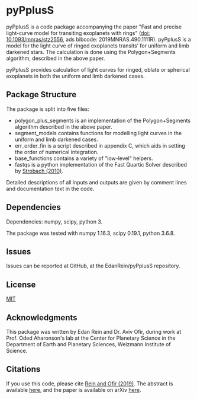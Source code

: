 # pyPplusS

pyPplusS is a code package accompanying the paper "Fast and precise light-curve model for transiting exoplanets with rings" ([doi: 10.1093/mnras/stz2556](https://doi.org/10.1093/mnras/stz2556), ads bibcode: 2019MNRAS.490.1111R).
pyPplusS is a model for the light curve of ringed exoplanets transits’ for uniform and limb darkened stars. The calculation is done using the Polygon+Segments algorithm, described in the above paper.

pyPplusS provides calculation of light curves for ringed, oblate or spherical exoplanets in both the uniform and limb darkened cases.

## Package Structure

The package is split into five files:
- polygon_plus_segments is an implementation of the Polygon+Segments algorithm described in the above paper.
- segment_models contains functions for modelling light curves in the uniform and limb darkened cases.
- err_order_fin is a script described in appendix C, which aids in setting the order of numerical integration.
- base_functions contains a variety of "low-level" helpers.
- fastqs is a python implementation of the Fast Quartic Solver described by [Strobach (2010)](https://www.sciencedirect.com/science/article/pii/S0377042710002128).

Detailed descriptions of all inputs and outputs are given by comment lines and documentation text in the code.

## Dependencies

Dependencies: numpy, scipy, python 3.

The package was tested with numpy 1.16.3, scipy 0.19.1, python 3.6.8.

## Issues
Issues can be reported at GitHub, at the EdanRein/pyPplusS repository.

## License
[MIT](https://choosealicense.com/licenses/mit/)

## Acknowledgments
This package was written by Edan Rein and Dr. Aviv Ofir, during work at Prof. Oded Aharonson's lab at the 
Center for Planetary Science in the Department of Earth and Planetary Sciences, Weizmann Institute of Science.

## Citations
If you use this code, please cite [Rein and Ofir (2019)](https://doi.org/10.1093/mnras/stz2556).
The abstract is available [here](https://academic.oup.com/mnras/article-abstract/490/1/1111/5568385), and
the paper is available on arXiv [here](https://arxiv.org/abs/1910.12099).
